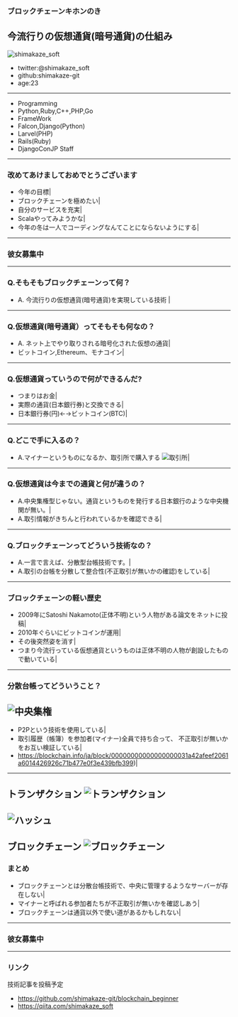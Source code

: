 ### ブロックチェーンキホンのき
今流行りの仮想通貨(暗号通貨)の仕組み
---
![shimakaze_soft](https://pbs.twimg.com/profile_images/909066968413511680/C3yzWTzO_400x400.jpg)
- twitter:@shimakaze_soft
- github:shimakaze-git
- age:23
---
- Programming
 - Python,Ruby,C++,PHP,Go
- FrameWork 
 - Falcon,Django(Python)
 - Larvel(PHP)
 - Rails(Ruby)
- DjangoConJP Staff
---
### 改めてあけましておめでとうございます
- 今年の目標|
- ブロックチェーンを極めたい|
- 自分のサービスを充実|
- Scalaやってみようかな|
- 今年の冬は一人でコーディングなんてことにならないようにする|
---
### **彼女募集中**
---
### Q.そもそもブロックチェーンって何？

- A. 今流行りの仮想通貨(暗号通貨)を実現している技術 |
---
### Q.仮想通貨(暗号通貨）ってそもそも何なの？

- A. ネット上でやり取りされる暗号化された仮想の通貨|
- ビットコイン,Ethereum、モナコイン|
---
### Q.仮想通貨っていうので何ができるんだ?
- つまりはお金|
- 実際の通貨(日本銀行券)と交換できる|
- 日本銀行券(円)←→ビットコイン(BTC)|
---
### Q.どこで手に入るの？
- A.マイナーというものになるか、取引所で購入する
![取引所](https://bitcryptoken.com/wp-content/uploads/2017/10/%E3%82%B9%E3%82%AF%E3%83%AA%E3%83%BC%E3%83%B3%E3%82%B7%E3%83%A7%E3%83%83%E3%83%88-2017-10-14-22.12.27.png)|
---
### Q.仮想通貨は今までの通貨と何が違うの？
- A.中央集権型じゃない。通貨というものを発行する日本銀行のような中央機関が無い。|
- A.取引情報がきちんと行われているかを確認できる|
---
### Q.ブロックチェーンってどういう技術なの？
- A.一言で言えば、分散型台帳技術です。|
- A.取引の台帳を分散して整合性(不正取引が無いかの確認)をしている|
---
### ブロックチェーンの軽い歴史
- 2009年にSatoshi Nakamoto(正体不明)という人物がある論文をネットに投稿|
- 2010年ぐらいにビットコインが運用|
- その後突然姿を消す|
- つまり今流行っている仮想通貨というものは正体不明の人物が創設したもので動いている|
---
### 分散台帳ってどういうこと？
![中央集権](http://frame-illust.com/fi/wp-content/uploads/2017/05/blockchain01-9839.png)
---
- P2Pという技術を使用している|
- 取引履歴（帳簿）を参加者(マイナー)全員で持ち合って、
不正取引が無いかをお互い検証している|
- https://blockchain.info/ja/block/00000000000000000031a42afeef2061a6014426926c71b477e0f3e439bfb399)|
---
トランザクション
![トランザクション](https://my-ether.net/wp-content/uploads/2017/09/transaction4.png)
---
![ハッシュ](https://blockchain-jp.com/wp-content/uploads/2017/01/block2.png)
---
ブロックチェーン
![ブロックチェーン](https://cryptocoin-beginner.com/wp-content/uploads/2018/01/blockchain.png)
---
### まとめ
- ブロックチェーンとは分散台帳技術で、中央に管理するようなサーバーが存在しない|
- マイナーと呼ばれる参加者たちが不正取引が無いかを確認しあう|
- ブロックチェーンは通貨以外で使い道があるかもしれない|
---
### **彼女募集中**
---
### リンク
技術記事を投稿予定
- https://github.com/shimakaze-git/blockchain_beginner
- https://qiita.com/shimakaze_soft
